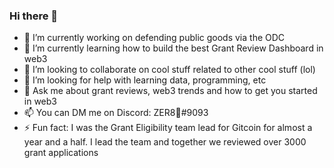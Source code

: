 ### Hi there 👋

- 🔭 I’m currently working on defending public goods via the ODC
- 🌱 I’m currently learning how to build the best Grant Review Dashboard in web3
- 👯 I’m looking to collaborate on cool stuff related to other cool stuff (lol)
- 🤔 I’m looking for help with learning data, programming, etc
- 💬 Ask me about grant reviews, web3 trends and how to get you started in web3
- 📫 You can DM me on Discord: ZER8🧠#9093
- ⚡ Fun fact: I was the Grant Eligibility team lead for Gitcoin for almost a year and a half. I lead the team and together we reviewed over 3000 grant applications

